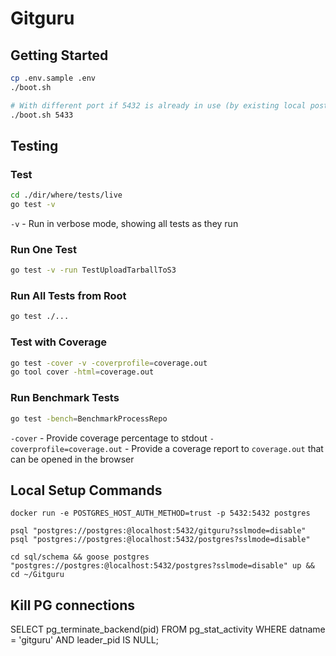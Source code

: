 # Gitguru

## Getting Started

```bash
cp .env.sample .env
./boot.sh

# With different port if 5432 is already in use (by existing local postgres)
./boot.sh 5433
```

## Testing

### Test

```bash
cd ./dir/where/tests/live
go test -v
```

`-v` - Run in verbose mode, showing all tests as they run

### Run One Test

```bash
go test -v -run TestUploadTarballToS3
```

### Run All Tests from Root

```bash
go test ./...
```

### Test with Coverage

```bash
go test -cover -v -coverprofile=coverage.out
go tool cover -html=coverage.out
```

### Run Benchmark Tests

```bash
go test -bench=BenchmarkProcessRepo
```

`-cover` - Provide coverage percentage to stdout
`-coverprofile=coverage.out` - Provide a coverage report to `coverage.out` that can be opened in the browser

## Local Setup Commands

`docker run -e POSTGRES_HOST_AUTH_METHOD=trust -p 5432:5432 postgres`

`psql "postgres://postgres:@localhost:5432/gitguru?sslmode=disable"`
`psql "postgres://postgres:@localhost:5432/postgres?sslmode=disable"`

`cd sql/schema && goose postgres "postgres://postgres:@localhost:5432/postgres?sslmode=disable" up && cd ~/Gitguru`

## Kill PG connections

SELECT pg_terminate_backend(pid) FROM pg_stat_activity WHERE datname = 'gitguru' AND leader_pid IS NULL;